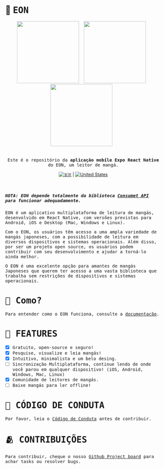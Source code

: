 # 📖 <samp>EON</samp>

<div align="center">
<img src="https://github.com/saulojoab/eon/assets/37988252/ffb79b85-60b6-4515-9c8f-3fdb3869b9cb" width="200px" />&nbsp;&nbsp;&nbsp; 
<img src="https://github.com/saulojoab/eon/assets/37988252/ccc13594-d484-48e6-8daa-d803268e1342" width="200px" />&nbsp;&nbsp;&nbsp; 
<img src="https://github.com/saulojoab/eon/assets/37988252/833c0998-de4c-4da3-a87b-c80d57206f76" width="200px" />&nbsp;&nbsp;&nbsp;
</div>
<br/>
<div align="center">
</div>
<br/>

<div align = "center">

<samp>
  Este é o repositório da <b> aplicação mobile Expo React Native</b> do EON, um leitor de mangá.
</samp>

[![🇧🇷](https://raw.githubusercontent.com/stevenrskelton/flag-icon/master/png/16/country-4x3/br.png "Português")](https://github.com/saulojoab/eon/blob/main/docs/portuguese/README.md) | [![United States](https://raw.githubusercontent.com/stevenrskelton/flag-icon/master/png/16/country-4x3/us.png "United States")](https://github.com/saulojoab/eon/blob/main/README.md)

</div>
<br/>

##### <samp>_NOTA: EON depende totalmente da biblioteca [Consumet API](https://github.com/consumet/consumet.ts) para funcionar adequadamente._</samp>

<samp>EON é um aplicativo multiplataforma de leitura de mangás, desenvolvido em React Native, com versões previstas para Android, iOS e Desktop (Mac, Windows e Linux).</samp>

<samp>Com o EON, os usuários têm acesso a uma ampla variedade de mangás japoneses, com a possibilidade de leitura em diversos dispositivos e sistemas operacionais. Além disso, por ser um projeto open source, os usuários podem contribuir com seu desenvolvimento e ajudar a torná-lo ainda melhor.</samp>

<samp>O EON é uma excelente opção para amantes de mangás Japoneses que querem ter acesso a uma vasta biblioteca que trabalha sem restrições de dispositivos e sistemas operacionais.</samp>

# <samp>🤔 Como?</samp>

<samp>Para entender como o EON funciona, consulte a  [documentação](https://github.com/saulojoab/eon/blob/main/docs/portuguese/COMO_FUNCIONA.md).</samp>

# <samp>🤠 FEATURES</samp>

- [x] <samp>Gratuito, open-source e seguro!</samp>
- [x] <samp>Pesquise, visualize e leia mangás!</samp>
- [x] <samp>Intuitivo, minimalista e um belo desing.</samp>
- [ ] <samp>Sincronização Multiplataforma, continue lendo de onde você parou em qualquer dispositivo! (iOS, Android, Windows, Mac, Linux)</samp>
- [x] <samp>Comunidade de leitores de mangás.</samp>
- [ ] <samp>Baixe mangás para ler offline!</samp>

# <samp>🤝 CÓDIGO DE CONDUTA</samp>

<samp>Por favor, leia o [Código de Conduta](https://github.com/saulojoab/eon/blob/main/CODE_OF_CONDUCT.md) antes de contribuir.</samp>

# <samp>🫂 CONTRIBUIÇÕES </samp>

<samp>Para contribuir, cheque o nosso [Github Project board](https://github.com/saulojoab/eon/issues) para achar tasks ou resolver bugs.</samp>


